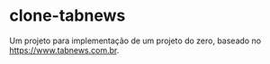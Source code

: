 # clone-tabnews
Um projeto para implementação de um projeto do zero, baseado no https://www.tabnews.com.br.
